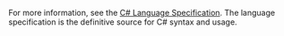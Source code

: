 For more information, see the [C# Language Specification](~/docs/csharp/language-reference/language-specification/index.md). The language specification is the definitive source for C# syntax and usage.
